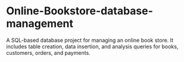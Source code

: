 # Online-Bookstore-database-management
A SQL-based database project for managing an online book store. It includes table creation, data insertion, and analysis queries for books, customers, orders, and payments.
